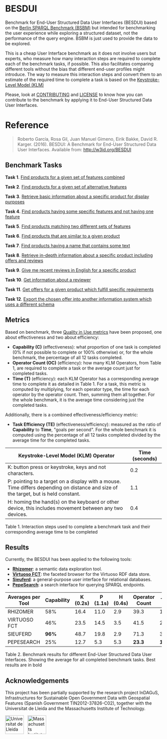 # BESDUI

Benchmark for End-User Structured Data User Interfaces (BESDUI) based on the [Berlin SPARQL Benchmark (BSBM)](http://wifo5-03.informatik.uni-mannheim.de/bizer/berlinsparqlbenchmark/) but intended for benchmarking the user experience while exploring a structured dataset, not the performance of the query engine. BSBM is just used to provide the data to be explored.

This is a cheap User Interface benchmark as it does not involve users but experts, who measure how many interaction steps are required to complete each of the benchmark tasks, if possible. This also facilitates comparing different tools without the bias that different end-user profiles might introduce. The way to measure this interaction steps and convert them to an estimate of the required time to complete a task is based on the [Keystroke-Level Model (KLM)](https://en.wikipedia.org/wiki/Keystroke-level_model)

Please, look at [CONTRIBUTING](CONTRIBUTING.md) and [LICENSE](LICENSE) to know how you can contribute to the benchmark by applying it to End-User Structured Data User Interfaces.

# Reference

> Roberto García, Rosa Gil, Juan Manuel Gimeno, Eirik Bakke, David R. Karger. (2016). BESDUI: A Benchmark for End-User
Structured Data User Interfaces. Available from: http://w3id.org/BESDUI

## Benchmark Tasks

**Task 1**. [Find products for a given set of features combined](Benchmark/1.md)

**Task 2**. [Find products for a given set of alternative features](Benchmark/2.md)

**Task 3**. [Retrieve basic information about a specific product for display purposes](Benchmark/3.md)

**Task 4**. [Find products having some specific features and not having one feature](Benchmark/4.md)

**Task 5**. [Find products matching two different sets of features](Benchmark/5.md)

**Task 6**. [Find products that are similar to a given product](Benchmark/6.md)

**Task 7**. [Find products having a name that contains some text](Benchmark/7.md)

**Task 8**. [Retrieve in-depth information about a specific product including offers and reviews](Benchmark/8.md)

**Task 9**. [Give me recent reviews in English for a specific product](Benchmark/9.md)

**Task 10**. [Get information about a reviewer](Benchmark/10.md)

**Task 11**. [Get offers for a given product which fulfill specific requirements](Benchmark/11.md)

**Task 12**. [Export the chosen offer into another information system which uses a different schema](Benchmark/12.md)

## Metrics

Based on benchmark, three [Quality in Use metrics](http://www.jucs.org/jucs_19_8/using_SWET_QUM_to) have been proposed, one about effectiveness and two about efficiency:

* **Capability (C)** (effectiveness): what proportion of one task is completed (0% if not possible to complete or 100% otherwise) or, for the whole benchmark, the percentage of all 12 tasks completed.
* **Operator Count (OC)** (efficiency): how many KLM Operators, from Table 1, are required to complete a task or the average count just for completed tasks.
* **Time (T)** (efficiency): each KLM Operator has a corresponding average time to complete it as detailed in Table 1. For a task, this metric is computed by multiplying, for each operator type, the time for each operator by the operator count. Then, summing them all together. For the whole benchmark, it is the average time considering just the completed tasks.

Additionally, there is a combined effectiveness/efficiency metric:

* **Task Efficiency (TE)** (effectiveness/efficiency): measured as the ratio of **Capability** to **Time**, "goals per second". For the whole benchmark it is computed using the percentage of all 12 tasks completed divided by the average time for the completed tasks.

| Keystroke-Level Model (KLM) Operator                                                                                                                        | Time (seconds) |
|-------------------------------------------------------------------------------------------------------------------------------------|----------------|
| K: button press or keystroke, keys and not characters.                                                                              | 0.2            |
| P: pointing to a target on a display with a mouse. Time differs depending on distance and size of the target, but is held constant. | 1.1            |
| H: homing the hand(s) on the keyboard or other device, this includes movement between any two devices.                              | 0.4            |

Table 1. Interaction steps used to complete a benchmark task and their corresponding average time to be completed

## Results

Currently, the BESDUI has been applied to the following tools:

* **[Rhizomer](/Results/Rhizomer)**: a semantic data exploration tool.
* **[Virtuoso FCT](/Results/Virtuoso)**: the faceted browser for the Virtuoso RDF data store.
* **[Sieuferd](/Results/Sieuferd)**: a general-purpose user interface for relational databases.
* **[PepeSearch](/Results/PepeSearch)**: a search interface for querying SPARQL endpoints.

|Averages per Tool|Capability|K (0.2s)|P (1.1s)|H (0.4s)|Operator Count|  Time  |Task Efficiency|
|-----------------|----------|--------|--------|--------|--------------|--------|---------------|
|   RHIZOMER      |    58%   | 16.4   | 11.0   | 2.9    |   39.3       |  16.1  |    **2.2**    |
|   VIRTUOSO FCT  |    46%   | 23.5   | 14.5   | 3.5    |   41.5       |  22.1  |      1.2      |
|   SIEUFERD      |  **96%** | 48.7   | 19.8   | 2.9    |   71.3       |  32.63 |      1.8      |
|   PEPESEARCH    |    25%   | 12.7   |  5.3   | 5.3    | **23.3**     |**10.5**|      1.4      |

Table 2. Benchmark results for different End-User Structured Data User Interfaces. Showing the average for all completed benchmark tasks. Best results are in bold

## Acknowledgements

This project has been partially supported by the research project InDAGuS, Infrastructures for Sustainable Open Government Data with Geospatial Features (Spanish Government TIN2012-37826-C02), together with the Universitat de Lleida and the Massachusetts Institute of Technology.

<img src="http://www.eps.udl.cat/export/sites/Eps/UdL-EPS.jpg" height="60px" alt="Universitat de Lleida"/>&nbsp;&nbsp;&nbsp;<img src="https://cdn.www.getsmarter.com/uploads/partner/university_logo/15/mit-csail-logo-light-f40bf6d3c32d99046549389ec42ed1e4.jpg" height="60px" alt="Massachusetts Institute of Technology - Computer Science and Artificial Intelligence Laboratory"/>
